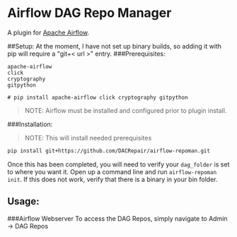 # Airflow DAG Repo Manager
A plugin for [Apache Airflow](https://airflow.apache.org/).

##Setup:
At the moment, I have not set up binary builds, so adding it with pip will require a "git+< url >" entry.
###Prerequisites:
```
apache-airflow
click
cryptography
gitpython

# pip install apache-airflow click cryptography gitpython
```
>NOTE: Airflow must be installed and configured prior to plugin install.

###Installation:
>NOTE: This will install needed prerequisites
```bash
pip install git+https://github.com/DACRepair/airflow-repoman.git
```
Once this has been completed, you will need to verify your `dag_folder` is set to where you want it.
Open up a command line and run `airflow-repoman init`. If this does not work, verify that there is a binary in your bin folder.

## Usage:
###Airflow Webserver
To access the DAG Repos, simply navigate to Admin -> DAG Repos
 